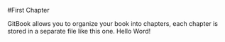 #First Chapter

GitBook allows you to organize your book into chapters, each chapter is stored in a separate file like this one.
Hello Word!


